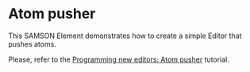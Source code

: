 # Atom pusher

This SAMSON Element demonstrates how to create a simple Editor that pushes atoms.

Please, refer to the [Programming new editors: Atom pusher](https://documentation.samson-connect.net/developers/latest/page_tutorial_atom_pusher.html) tutorial.
